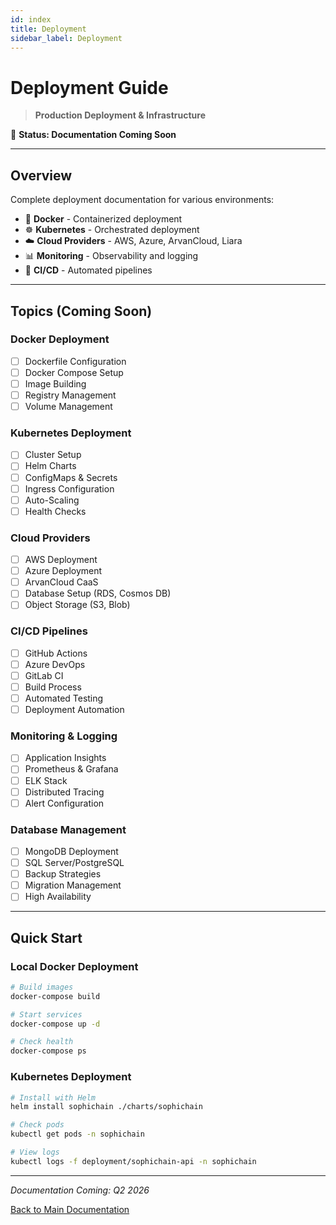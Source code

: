 ```yaml
---
id: index
title: Deployment
sidebar_label: Deployment
---
```

# Deployment Guide

> **Production Deployment & Infrastructure**

🚧 **Status: Documentation Coming Soon**

---

## Overview

Complete deployment documentation for various environments:

- 🐳 **Docker** - Containerized deployment
- ☸️ **Kubernetes** - Orchestrated deployment
- ☁️ **Cloud Providers** - AWS, Azure, ArvanCloud, Liara
- 📊 **Monitoring** - Observability and logging
- 🔄 **CI/CD** - Automated pipelines

---

## Topics (Coming Soon)

### Docker Deployment
- [ ] Dockerfile Configuration
- [ ] Docker Compose Setup
- [ ] Image Building
- [ ] Registry Management
- [ ] Volume Management

### Kubernetes Deployment
- [ ] Cluster Setup
- [ ] Helm Charts
- [ ] ConfigMaps & Secrets
- [ ] Ingress Configuration
- [ ] Auto-Scaling
- [ ] Health Checks

### Cloud Providers
- [ ] AWS Deployment
- [ ] Azure Deployment
- [ ] ArvanCloud CaaS
- [ ] Database Setup (RDS, Cosmos DB)
- [ ] Object Storage (S3, Blob)

### CI/CD Pipelines
- [ ] GitHub Actions
- [ ] Azure DevOps
- [ ] GitLab CI
- [ ] Build Process
- [ ] Automated Testing
- [ ] Deployment Automation

### Monitoring & Logging
- [ ] Application Insights
- [ ] Prometheus & Grafana
- [ ] ELK Stack
- [ ] Distributed Tracing
- [ ] Alert Configuration

### Database Management
- [ ] MongoDB Deployment
- [ ] SQL Server/PostgreSQL
- [ ] Backup Strategies
- [ ] Migration Management
- [ ] High Availability

---

## Quick Start

### Local Docker Deployment

```bash
# Build images
docker-compose build

# Start services
docker-compose up -d

# Check health
docker-compose ps
```

### Kubernetes Deployment

```bash
# Install with Helm
helm install sophichain ./charts/sophichain

# Check pods
kubectl get pods -n sophichain

# View logs
kubectl logs -f deployment/sophichain-api -n sophichain
```

---

*Documentation Coming: Q2 2026*

[Back to Main Documentation](../)

